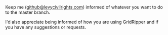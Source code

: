 Keep me (github@levycivilrights.com) informed of whatever you want to do to the master branch.

I'd also appreciate being informed of how you are using GridRipper and if you have any suggestions or requests.
